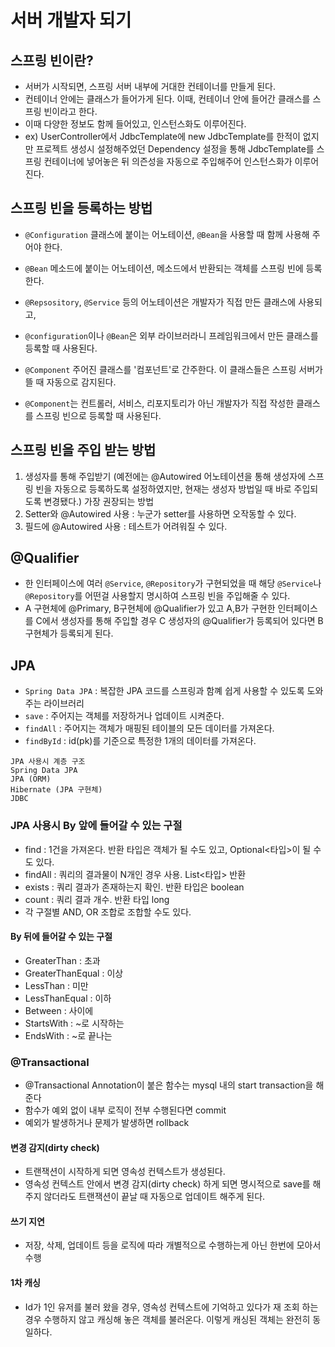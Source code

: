 # 서버 개발자 되기

## 스프링 빈이란?
- 서버가 시작되면, 스프링 서버 내부에 거대한 컨테이너를 만들게 된다.
- 컨테이너 안에는 클래스가 들어가게 된다. 이때, 컨테이너 안에 들어간 클래스를 스프링 빈이라고 한다.
- 이때 다양한 정보도 함께 들어있고, 인스턴스화도 이루어진다.
- ex) UserController에서 JdbcTemplate에 new JdbcTemplate를 한적이 없지만 프로젝트 생성시 설정해주었던 Dependency 설정을 통해 JdbcTemplate를 스프링 컨테이너에 넣어놓은 뒤 의즌성을 자동으로 주입해주어 인스턴스화가 이루어진다.

## 스프링 빈을 등록하는 방법
- `@Configuration` 클래스에 붙이는 어노테이션, `@Bean`을 사용할 때 함께 사용해 주어야 한다.
- `@Bean` 메소드에 붙이는 어노테이션, 메소드에서 반환되는 객체를 스프링 빈에 등록한다.

- `@Repsository`, `@Service` 등의 어노테이션은 개발자가 직접 만든 클래스에 사용되고,
- `@configuration`이나 `@Bean`은 외부 라이브러라니 프레임워크에서 만든 클래스를 등록할 때 사용된다. 

- `@Component` 주어진 클래스를 '컴포넌트'로 간주한다. 이 클래스들은 스프링 서버가 뜰 때 자동으로 감지된다.
- `@Component`는 컨트롤러, 서비스, 리포지토리가 아닌 개발자가 직접 작성한 클래스를 스프링 빈으로 등록할 때 사용된다.

## 스프링 빈을 주입 받는 방법
1. 생성자를 통해 주입받기 (예전에는 @Autowired 어노테이션을 통해 생성자에 스프링 빈을 자동으로 등록하도록 설정하였지만, 현재는 생성자 방법일 때 바로 주입되도록 변경됐다.) 가장 권장되는 방법
2. Setter와 @Autowired 사용 : 누군가 setter를 사용하면 오작동할 수 있다.
3. 필드에 @Autowired 사용 : 테스트가 어려워질 수 있다.

## @Qualifier
- 한 인터페이스에 여러 `@Service`, `@Repository`가 구현되었을 때 해당 `@Service`나 `@Repository`를 어떤걸 사용할지 명시하여 스프링 빈을 주입해줄 수 있다.
- A 구현체에 @Primary, B구현체에 @Qualifier가 있고 A,B가 구현한 인터페이스를 C에서 생성자를 통해 주입할 경우 C 생성자의 @Qualifier가 등록되어 있다면 B구현체가 등록되게 된다.

## JPA
- `Spring Data JPA` : 복잡한 JPA 코드를 스프링과 함꼐 쉽게 사용할 수 있도록 도와주는 라이브러리
- `save` : 주어지는 객체를 저장하거나 업데이트 시켜준다.
- `findAll` : 주어지는 객체가 매핑된 테이블의 모든 데이터를 가져온다.
- `findById` : id(pk)를 기준으로 특정한 1개의 데이터를 가져온다.

```
JPA 사용시 계층 구조
Spring Data JPA
JPA (ORM)
Hibernate (JPA 구현체)
JDBC
```
### JPA 사용시 By 앞에 들어갈 수 있는 구절
- find : 1건을 가져온다. 반환 타입은 객체가 될 수도 있고, Optional<타입>이 될 수도 있다.
- findAll : 쿼리의 결과물이 N개인 경우 사용. List<타입> 반환
- exists : 쿼리 결과가 존재하는지 확인. 반환 타입은 boolean
- count : 쿼리 결과 개수. 반환 타입 long
- 각 구절별 AND, OR 조합로 조합할 수도 있다.

#### By 뒤에 들어갈 수 있는 구절
- GreaterThan : 초과
- GreaterThanEqual : 이상
- LessThan : 미만
- LessThanEqual : 이하
- Between : 사이에
- StartsWith : ~로 시작하는
- EndsWith : ~로 끝나는

### @Transactional
- @Transactional Annotation이 붙은 함수는 mysql 내의 start transaction을 해준다
- 함수가 예외 없이 내부 로직이 전부 수행된다면 commit
- 예외가 발생하거나 문제가 발생하면 rollback


#### 변경 감지(dirty check)
- 트랜잭션이 시작하게 되면 영속성 컨텍스트가 생성된다.
- 영속성 컨텍스트 안에서 변경 감지(dirty check) 하게 되면 명시적으로 save를 해주지 않더라도 트랜잭션이 끝날 때 자동으로 업데이트 해주게 된다.

#### 쓰기 지연
- 저장, 삭제, 업데이트 등을 로직에 따라 개별적으로 수행하는게 아닌 한번에 모아서 수행

#### 1차 캐싱
- Id가 1인 유저를 불러 왔을 경우, 영속성 컨텍스트에 기억하고 있다가 재 조회 하는 경우 수행하지 않고 캐싱해 놓은 객체를 불러온다. 이렇게 캐싱된 객체는 완전히 동일하다.